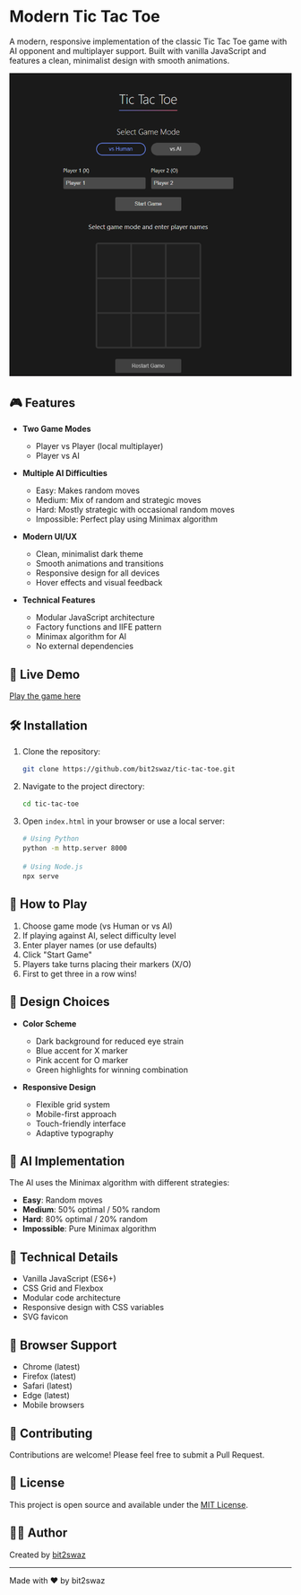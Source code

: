 # Modern Tic Tac Toe

A modern, responsive implementation of the classic Tic Tac Toe game with AI opponent and multiplayer support. Built with vanilla JavaScript and features a clean, minimalist design with smooth animations.

![Game Preview](assets/preview.png)

## 🎮 Features

- **Two Game Modes**
  - Player vs Player (local multiplayer)
  - Player vs AI

- **Multiple AI Difficulties**
  - Easy: Makes random moves
  - Medium: Mix of random and strategic moves
  - Hard: Mostly strategic with occasional random moves
  - Impossible: Perfect play using Minimax algorithm

- **Modern UI/UX**
  - Clean, minimalist dark theme
  - Smooth animations and transitions
  - Responsive design for all devices
  - Hover effects and visual feedback

- **Technical Features**
  - Modular JavaScript architecture
  - Factory functions and IIFE pattern
  - Minimax algorithm for AI
  - No external dependencies

## 🚀 Live Demo

[Play the game here](https://bit2swaz.github.io/tic-tac-toe) <!-- Add your deployment link -->

## 🛠️ Installation

1. Clone the repository:
   ```bash
   git clone https://github.com/bit2swaz/tic-tac-toe.git
   ```

2. Navigate to the project directory:
   ```bash
   cd tic-tac-toe
   ```

3. Open `index.html` in your browser or use a local server:
   ```bash
   # Using Python
   python -m http.server 8000
   
   # Using Node.js
   npx serve
   ```

## 🎯 How to Play

1. Choose game mode (vs Human or vs AI)
2. If playing against AI, select difficulty level
3. Enter player names (or use defaults)
4. Click "Start Game"
5. Players take turns placing their markers (X/O)
6. First to get three in a row wins!

## 🎨 Design Choices

- **Color Scheme**
  - Dark background for reduced eye strain
  - Blue accent for X marker
  - Pink accent for O marker
  - Green highlights for winning combination

- **Responsive Design**
  - Flexible grid system
  - Mobile-first approach
  - Touch-friendly interface
  - Adaptive typography

## 🧠 AI Implementation

The AI uses the Minimax algorithm with different strategies:
- **Easy**: Random moves
- **Medium**: 50% optimal / 50% random
- **Hard**: 80% optimal / 20% random
- **Impossible**: Pure Minimax algorithm

## 🔧 Technical Details

- Vanilla JavaScript (ES6+)
- CSS Grid and Flexbox
- Modular code architecture
- Responsive design with CSS variables
- SVG favicon

## 📱 Browser Support

- Chrome (latest)
- Firefox (latest)
- Safari (latest)
- Edge (latest)
- Mobile browsers

## 🤝 Contributing

Contributions are welcome! Please feel free to submit a Pull Request.

## 📝 License

This project is open source and available under the [MIT License](LICENSE).

## 👨‍💻 Author

Created by [bit2swaz](https://github.com/bit2swaz)

---

Made with ❤️ by bit2swaz